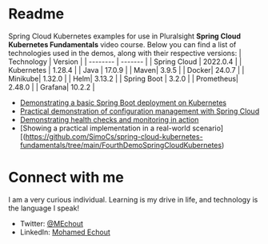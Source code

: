 # Readme
Spring Cloud Kubernetes examples for use in Pluralsight **Spring Cloud Kubernetes Fundamentals** video course. Below you can find a list of technologies used in the demos, along with their respective versions:
| Technology    | Version |
| -------- | ------- |
| Spring Cloud  | 2022.0.4 |
| Kubernetes | 1.28.4 |
| Java    | 17.0.9 |
| Maven| 3.9.5  |
| Docker| 24.0.7 |
| Minikube| 1.32.0 |
| Helm| 3.13.2 |
| Spring Boot | 3.2.0  |
| Prometheus| 2.48.0 |
| Grafana| 10.2.2 |

- [Demonstrating a basic Spring Boot deployment on Kubernetes](https://github.com/SimoCs/spring-cloud-kubernetes-fundamentals/tree/main/FirstDemoSpringCloudKubernetes/CoffeeShop)
- [Practical demonstration of configuration management with Spring Cloud](https://github.com/SimoCs/spring-cloud-kubernetes-fundamentals/tree/main/SecondDemoSpringCloudKubernetes)
- [Demonstrating health checks and monitoring in action](https://github.com/SimoCs/spring-cloud-kubernetes-fundamentals/tree/main/ThirdDemoSpringCloudKubernetes/CoffeeShop)
- [Showing a practical implementation in a real-world scenario][(https://github.com/SimoCs/spring-cloud-kubernetes-fundamentals/tree/main/FourthDemoSpringCloudKubernetes)

# Connect with me
I am a very curious individual. Learning is my drive in life, and technology is the language I speak!

- Twitter: [@MEchout](https://twitter.com/MEchout)
- LinkedIn: [Mohamed Echout](https://www.linkedin.com/in/mohamed-echout/)
